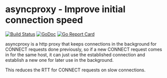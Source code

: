 # asyncproxy - Improve initial connection speed

[![Build Status](https://travis-ci.com/julian-klode/asyncproxy.svg?branch=master)](https://travis-ci.com/julian-klode/asyncproxy) [![GoDoc](https://godoc.org/github.com/julian-klode/asyncproxy?status.svg)](https://godoc.org/github.com/julian-klode/asyncproxy) [![Go Report Card](https://goreportcard.com/badge/github.com/julian-klode/asyncproxy)](https://goreportcard.com/report/github.com/julian-klode/asyncproxy)

asyncproxy is a http proxy that keeps connections in the background
for CONNECT requests done previously, so if a new CONNECT request
comes in for the same host, it can just use the established connection
and establish a new one for later use in the background.

This reduces the RTT for CONNECT requests on slow connections.
